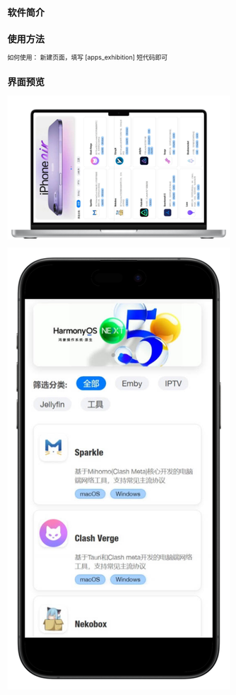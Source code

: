 ## 软件简介

## 使用方法

如何使用： 新建页面，填写 [apps_exhibition] 短代码即可
## 界面预览
![image](https://github.com/Jacky088/app-wordpress/blob/main/assets/pc-demo-img.png)

![image](https://github.com/Jacky088/app-wordpress/blob/main/assets/mobile-demo-img.png)
